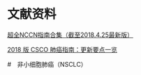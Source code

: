 # 文献资料
[超全NCCN指南合集（截至2018.4.25最新版）](https://www.dxy.cn/bbs/newweb/pc/post/37743185?keywords=NCCN)

[2018 版 CSCO 肺癌指南：更新要点一览](https://www.dxy.cn/bbs/newweb/pc/post/38716866)

#　非小细胞肺癌（NSCLC）